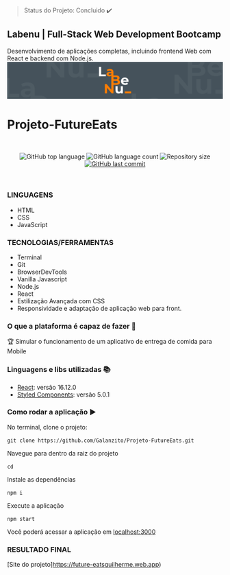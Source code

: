 > Status do Projeto: Concluido :heavy_check_mark:

## Labenu | Full-Stack Web Development Bootcamp
Desenvolvimento de aplicações completas, incluindo frontend Web com React e backend com Node.js.
[![Screenshot_1](https://raw.githubusercontent.com/danilomourelle/Whats4/master/Lbn.png)](https://www.labenu.com.br/)
# Projeto-FutureEats
<br>
<p align="center">
  <img alt="GitHub top language" src="https://img.shields.io/github/languages/top/galanzito/projeto-futureeats">
  <img alt="GitHub language count" src="https://img.shields.io/github/languages/count/galanzito/projeto-futureeats">
  <img alt="Repository size" src="https://img.shields.io/github/repo-size/galanzito/projeto-futureeats">
  <a href="https://github.com/galanzito/projeto-futureeats/commits/master">
    <img alt="GitHub last commit" src="https://img.shields.io/github/last-commit/galanzito/projeto-futureeats">
  </a>
</p>
<br>

### LINGUAGENS
* HTML
* CSS
* JavaScript

### TECNOLOGIAS/FERRAMENTAS
* Terminal
* Git
* BrowserDevTools
* Vanilla Javascript
* Node.js
* React
* Estilização Avançada com CSS
* Responsividade e adaptação de aplicação web para front.
### O que a plataforma é capaz de fazer :checkered_flag:
:trophy: Simular o funcionamento de um aplicativo de entrega de comida para Mobile 
### Linguagens e libs utilizadas :books:
- [React](https://pt-br.reactjs.org/): versão 16.12.0
- [Styled Components](https://styled-components.com/): versão 5.0.1
### Como rodar a aplicação :arrow_forward:
No terminal, clone o projeto: 
```
git clone https://github.com/Galanzito/Projeto-FutureEats.git
```
Navegue para dentro da raiz do projeto
```
cd
```
Instale as dependências
```
npm i
```
Execute a aplicação
```
npm start
```
Você poderá acessar a aplicação em [localhost:3000](http:localhost:3000)
### RESULTADO FINAL
[Site do projeto]https://future-eatsguilherme.web.app)

